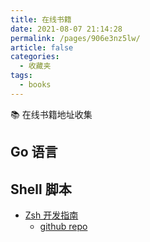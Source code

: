 ```yaml
---
title: 在线书籍
date: 2021-08-07 21:14:28
permalink: /pages/906e3nz5lw/
article: false
categories:
  - 收藏夹
tags:
  - books
---
```


📚 在线书籍地址收集

## Go 语言

## Shell 脚本

- [Zsh 开发指南](https://zshguide.readthedocs.io/zh/latest/index.html)
  - [github repo](https://github.com/goreliu/zshguide)
